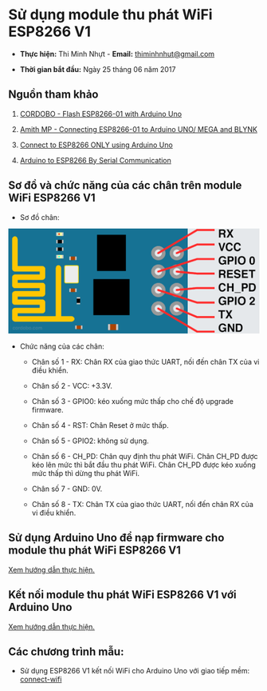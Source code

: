 # Sử dụng module thu phát WiFi ESP8266 V1

* **Thực hiện:** Thi Minh Nhựt - **Email:** thiminhnhut@gmail.com

* **Thời gian bắt đầu:** Ngày 25 tháng 06 năm 2017

## Nguồn tham khảo

1. [CORDOBO - Flash ESP8266-01 with Arduino Uno](http://cordobo.com/2300-flash-esp8266-01-with-arduino-uno/)

2. [Amith MP - Connecting ESP8266-01 to Arduino UNO/ MEGA and BLYNK](https://www.instructables.com/id/Connecting-ESP8266-01-to-Arduino-UNOMEGA-and-BLYNK/)

3. [Connect to ESP8266 ONLY using Arduino Uno](https://forum.arduino.cc/index.php?topic=283043.0)

4. [Arduino to ESP8266 By Serial Communication](http://www.martyncurrey.com/arduino-to-esp8266-serial-commincation/)

## Sơ đồ và chức năng của các chân trên module WiFi ESP8266 V1

* Sơ đồ chân:

![Sơ đồ chân module ESP8266 V1](https://raw.githubusercontent.com/thiminhnhut/esp8266v1/master/diagram-wire/esp8266_pinout.png)

* Chức năng của các chân:

	+ Chân số 1 - RX: Chân RX của giao thức UART, nối đến chân TX của vi điều khiển.

	+ Chân số 2 - VCC: +3.3V.
	
	+ Chân số 3 - GPIO0: kéo xuống mức thấp cho chế độ upgrade firmware.
	
	+ Chân số 4 - RST: Chân Reset ở mức thấp.
	
	+ Chân số 5 - GPIO2: không sử dụng.	
	
	+ Chân số 6 - CH_PD: Chân quy định thu phát WiFi.
	Chân CH_PD được kéo lên mức thì bắt đầu thu phát WiFi.
	Chân CH_PD được kéo xuống mức thấp thì dừng thu phát WiFi.
	
	+ Chân số 7 - GND: 0V.
	
	+ Chân số 8 - TX: Chân TX của giao thức UART, nối đến chân RX của vi điều khiển.


## Sử dụng Arduino Uno để nạp firmware cho module thu phát WiFi ESP8266 V1

[Xem hướng dẫn thực hiện.](https://github.com/thiminhnhut/esp8266v1/tree/3ea56e7fa43f58c3ac94e1b796518ca1decd8ed6/diagram-wire/upload-firmware)

## Kết nối module thu phát WiFi ESP8266 V1 với Arduino Uno

[Xem hướng dẫn thực hiện.](https://github.com/thiminhnhut/esp8266v1/tree/c8b25591c688ac63b00d9c03be28e573bfbdf3fb/diagram-wire/connect-esp8266v1)

## Các chương trình mẫu:

* Sử dụng ESP8266 V1 kết nối WiFi cho Arduino Uno với giao tiếp mềm: [connect-wifi](https://github.com/thiminhnhut/esp8266v1/tree/e17b6743ced2d737990b3d3d18a5826c79c1d222/arduino-uno-esp8266v1/connect-wifi)
